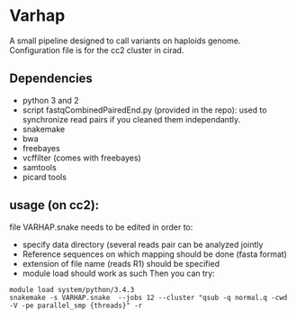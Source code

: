# Varhap
A small pipeline designed to call variants on haploids genome.
Configuration file is for the cc2 cluster in cirad. 

## Dependencies
* python 3 and 2 
* script fastqCombinedPairedEnd.py (provided in the repo): used to synchronize read pairs if you cleaned them independantly.
* snakemake
* bwa
* freebayes
* vcffilter (comes with freebayes)
* samtools
* picard tools 

## usage (on cc2):
file VARHAP.snake needs to be edited in order to:
* specify data directory (several reads pair can be analyzed jointly
* Reference sequences on which mapping should be done (fasta format)
* extension of file name (reads R1) should be specified
* module load should work as such
Then you can try:

```
module load system/python/3.4.3
snakemake -s VARHAP.snake  --jobs 12 --cluster "qsub -q normal.q -cwd -V -pe parallel_smp {threads}" -r
```
